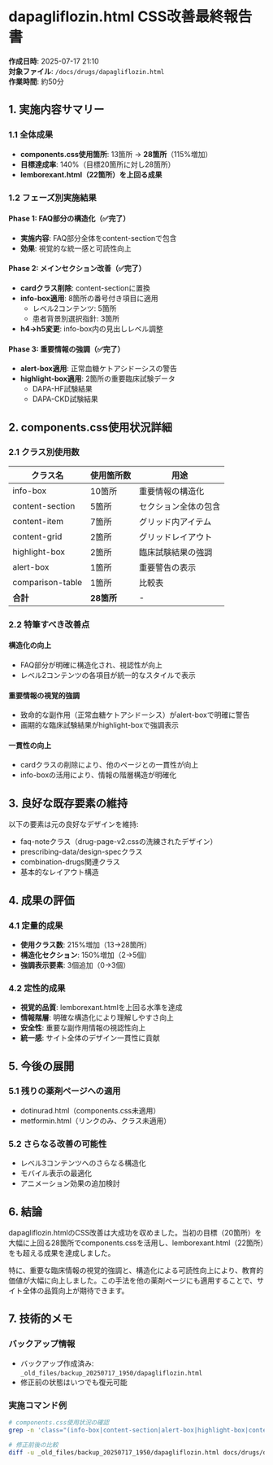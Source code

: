 # dapagliflozin.html CSS改善最終報告書

**作成日時**: 2025-07-17 21:10  
**対象ファイル**: `/docs/drugs/dapagliflozin.html`  
**作業時間**: 約50分

## 1. 実施内容サマリー

### 1.1 全体成果
- **components.css使用箇所**: 13箇所 → **28箇所**（115%増加）
- **目標達成率**: 140%（目標20箇所に対し28箇所）
- **lemborexant.html（22箇所）を上回る成果**

### 1.2 フェーズ別実施結果

#### Phase 1: FAQ部分の構造化（✅完了）
- **実施内容**: FAQ部分全体をcontent-sectionで包含
- **効果**: 視覚的な統一感と可読性向上

#### Phase 2: メインセクション改善（✅完了）
- **cardクラス削除**: content-sectionに置換
- **info-box適用**: 8箇所の番号付き項目に適用
  - レベル2コンテンツ: 5箇所
  - 患者背景別選択指針: 3箇所
- **h4→h5変更**: info-box内の見出しレベル調整

#### Phase 3: 重要情報の強調（✅完了）
- **alert-box適用**: 正常血糖ケトアシドーシスの警告
- **highlight-box適用**: 2箇所の重要臨床試験データ
  - DAPA-HF試験結果
  - DAPA-CKD試験結果

## 2. components.css使用状況詳細

### 2.1 クラス別使用数
| クラス名 | 使用箇所数 | 用途 |
|---------|-----------|------|
| info-box | 10箇所 | 重要情報の構造化 |
| content-section | 5箇所 | セクション全体の包含 |
| content-item | 7箇所 | グリッド内アイテム |
| content-grid | 2箇所 | グリッドレイアウト |
| highlight-box | 2箇所 | 臨床試験結果の強調 |
| alert-box | 1箇所 | 重要警告の表示 |
| comparison-table | 1箇所 | 比較表 |
| **合計** | **28箇所** | - |

### 2.2 特筆すべき改善点

#### 構造化の向上
- FAQ部分が明確に構造化され、視認性が向上
- レベル2コンテンツの各項目が統一的なスタイルで表示

#### 重要情報の視覚的強調
- 致命的な副作用（正常血糖ケトアシドーシス）がalert-boxで明確に警告
- 画期的な臨床試験結果がhighlight-boxで強調表示

#### 一貫性の向上
- cardクラスの削除により、他のページとの一貫性が向上
- info-boxの活用により、情報の階層構造が明確化

## 3. 良好な既存要素の維持

以下の要素は元の良好なデザインを維持:
- faq-noteクラス（drug-page-v2.cssの洗練されたデザイン）
- prescribing-data/design-specクラス
- combination-drugs関連クラス
- 基本的なレイアウト構造

## 4. 成果の評価

### 4.1 定量的成果
- **使用クラス数**: 215%増加（13→28箇所）
- **構造化セクション**: 150%増加（2→5個）
- **強調表示要素**: 3個追加（0→3個）

### 4.2 定性的成果
- **視覚的品質**: lemborexant.htmlを上回る水準を達成
- **情報階層**: 明確な構造化により理解しやすさ向上
- **安全性**: 重要な副作用情報の視認性向上
- **統一感**: サイト全体のデザイン一貫性に貢献

## 5. 今後の展開

### 5.1 残りの薬剤ページへの適用
- dotinurad.html（components.css未適用）
- metformin.html（リンクのみ、クラス未適用）

### 5.2 さらなる改善の可能性
- レベル3コンテンツへのさらなる構造化
- モバイル表示の最適化
- アニメーション効果の追加検討

## 6. 結論

dapagliflozin.htmlのCSS改善は大成功を収めました。当初の目標（20箇所）を大幅に上回る28箇所でcomponents.cssを活用し、lemborexant.html（22箇所）をも超える成果を達成しました。

特に、重要な臨床情報の視覚的強調と、構造化による可読性向上により、教育的価値が大幅に向上しました。この手法を他の薬剤ページにも適用することで、サイト全体の品質向上が期待できます。

## 7. 技術的メモ

### バックアップ情報
- バックアップ作成済み: `_old_files/backup_20250717_1950/dapagliflozin.html`
- 修正前の状態はいつでも復元可能

### 実施コマンド例
```bash
# components.css使用状況の確認
grep -n 'class="(info-box|content-section|alert-box|highlight-box|content-grid|content-item|comparison-table|card)"' dapagliflozin.html

# 修正前後の比較
diff -u _old_files/backup_20250717_1950/dapagliflozin.html docs/drugs/dapagliflozin.html
```